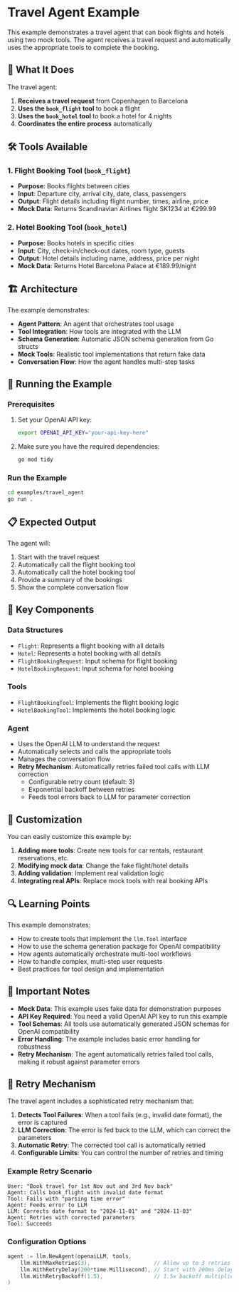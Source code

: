 # Travel Agent Example

This example demonstrates a travel agent that can book flights and hotels using two mock tools. The agent receives a travel request and automatically uses the appropriate tools to complete the booking.

## 🎯 What It Does

The travel agent:
1. **Receives a travel request** from Copenhagen to Barcelona
2. **Uses the `book_flight` tool** to book a flight
3. **Uses the `book_hotel` tool** to book a hotel for 4 nights
4. **Coordinates the entire process** automatically

## 🛠️ Tools Available

### 1. Flight Booking Tool (`book_flight`)
- **Purpose**: Books flights between cities
- **Input**: Departure city, arrival city, date, class, passengers
- **Output**: Flight details including flight number, times, airline, price
- **Mock Data**: Returns Scandinavian Airlines flight SK1234 at €299.99

### 2. Hotel Booking Tool (`book_hotel`)
- **Purpose**: Books hotels in specific cities
- **Input**: City, check-in/check-out dates, room type, guests
- **Output**: Hotel details including name, address, price per night
- **Mock Data**: Returns Hotel Barcelona Palace at €189.99/night

## 🏗️ Architecture

The example demonstrates:
- **Agent Pattern**: An agent that orchestrates tool usage
- **Tool Integration**: How tools are integrated with the LLM
- **Schema Generation**: Automatic JSON schema generation from Go structs
- **Mock Tools**: Realistic tool implementations that return fake data
- **Conversation Flow**: How the agent handles multi-step tasks

## 🚀 Running the Example

### Prerequisites
1. Set your OpenAI API key:
   ```bash
   export OPENAI_API_KEY="your-api-key-here"
   ```

2. Make sure you have the required dependencies:
   ```bash
   go mod tidy
   ```

### Run the Example
```bash
cd examples/travel_agent
go run .
```

## 📋 Expected Output

The agent will:
1. Start with the travel request
2. Automatically call the flight booking tool
3. Automatically call the hotel booking tool
4. Provide a summary of the bookings
5. Show the complete conversation flow

## 🔧 Key Components

### Data Structures
- `Flight`: Represents a flight booking with all details
- `Hotel`: Represents a hotel booking with all details
- `FlightBookingRequest`: Input schema for flight booking
- `HotelBookingRequest`: Input schema for hotel booking

### Tools
- `FlightBookingTool`: Implements the flight booking logic
- `HotelBookingTool`: Implements the hotel booking logic

### Agent
- Uses the OpenAI LLM to understand the request
- Automatically selects and calls the appropriate tools
- Manages the conversation flow
- **Retry Mechanism**: Automatically retries failed tool calls with LLM correction
  - Configurable retry count (default: 3)
  - Exponential backoff between retries
  - Feeds tool errors back to LLM for parameter correction

## 🎨 Customization

You can easily customize this example by:

1. **Adding more tools**: Create new tools for car rentals, restaurant reservations, etc.
2. **Modifying mock data**: Change the fake flight/hotel details
3. **Adding validation**: Implement real validation logic
4. **Integrating real APIs**: Replace mock tools with real booking APIs

## 🔍 Learning Points

This example demonstrates:
- How to create tools that implement the `llm.Tool` interface
- How to use the schema generation package for OpenAI compatibility
- How agents automatically orchestrate multi-tool workflows
- How to handle complex, multi-step user requests
- Best practices for tool design and implementation

## 🚨 Important Notes

- **Mock Data**: This example uses fake data for demonstration purposes
- **API Key Required**: You need a valid OpenAI API key to run this example
- **Tool Schemas**: All tools use automatically generated JSON schemas for OpenAI compatibility
- **Error Handling**: The example includes basic error handling for robustness
- **Retry Mechanism**: The agent automatically retries failed tool calls, making it robust against parameter errors

## 🔄 Retry Mechanism

The travel agent includes a sophisticated retry mechanism that:

1. **Detects Tool Failures**: When a tool fails (e.g., invalid date format), the error is captured
2. **LLM Correction**: The error is fed back to the LLM, which can correct the parameters
3. **Automatic Retry**: The corrected tool call is automatically retried
4. **Configurable Limits**: You can control the number of retries and timing

### Example Retry Scenario

```
User: "Book travel for 1st Nov out and 3rd Nov back"
Agent: Calls book_flight with invalid date format
Tool: Fails with "parsing time error"
Agent: Feeds error to LLM
LLM: Corrects date format to "2024-11-01" and "2024-11-03"
Agent: Retries with corrected parameters
Tool: Succeeds
```

### Configuration Options

```go
agent := llm.NewAgent(openaiLLM, tools,
    llm.WithMaxRetries(3),                    // Allow up to 3 retries
    llm.WithRetryDelay(200*time.Millisecond), // Start with 200ms delay
    llm.WithRetryBackoff(1.5),                // 1.5x backoff multiplier
)
``` 
